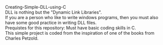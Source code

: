 Creating-Simple-DLL-using-C <br>
DLL is nothing but the "Dynamic Link Libraries". <br>If you are a person who like to write windows programs, then you must also have some good practice in writing DLL files. <br>
Prequistes for this repository: Must have basic coding skills in C. <br>
This simple project is coded from the inspiration of one of the books from Charles Petzold.
